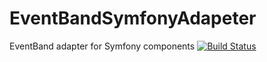 EventBandSymfonyAdapeter
========================

EventBand adapter for Symfony components [![Build Status](https://travis-ci.org/event-band/band-symfony-adapter.svg?branch=1.0.x)](https://travis-ci.org/event-band/band-symfony-adapter)

